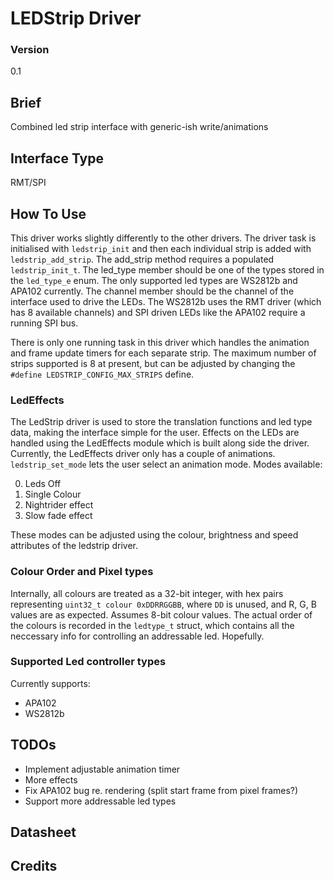 # LEDStrip Driver


### Version
0.1

## Brief

Combined led strip interface with generic-ish write/animations

## Interface Type

RMT/SPI

## How To Use

This driver works slightly differently to the other drivers. The driver task is initialised with `ledstrip_init` and then each individual strip is added with `ledstrip_add_strip`. The add_strip method requires a populated `ledstrip_init_t`. The led_type member should be one of the types stored in the `led_type_e` enum. The only supported led types are WS2812b and APA102 currently. The channel member should be the channel of the interface used to drive the LEDs. The WS2812b uses the RMT driver (which has 8 available channels) and SPI driven LEDs like the APA102 require a running SPI bus.

There is only one running task in this driver which handles the animation and frame update timers for each separate strip. The maximum number of strips supported is 8 at present, but can be adjusted by changing the `#define LEDSTRIP_CONFIG_MAX_STRIPS` define.

### LedEffects

The LedStrip driver is used to store the translation functions and led type data, making the interface simple for the user. Effects on the LEDs are handled using the LedEffects module which is built along side the driver. Currently, the LedEffects driver only has a couple of animations. `ledstrip_set_mode` lets the user select an animation mode. Modes available:

0. Leds Off
1. Single Colour
2. Nightrider effect
3. Slow fade effect

These modes can be adjusted using the colour, brightness and speed attributes of the ledstrip driver. 

### Colour Order and Pixel types

Internally, all colours are treated as a 32-bit integer, with hex pairs representing `uint32_t colour 0xDDRRGGBB`, where `DD` is unused, and R, G, B values are as expected. Assumes 8-bit colour values. The actual order of the colours is recorded in the `ledtype_t` struct, which contains all the neccessary info for controlling an addressable led. Hopefully.

### Supported Led controller types

Currently supports:
- APA102
- WS2812b


## TODOs

- Implement adjustable animation timer
- More effects
- Fix APA102 bug re. rendering (split start frame from pixel frames?)
- Support more addressable led types

## Datasheet


## Credits